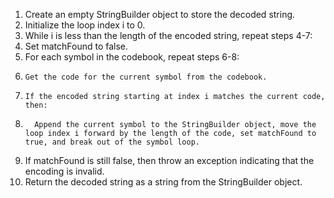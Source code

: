 1. Create an empty StringBuilder object to store the decoded string.
2. Initialize the loop index i to 0.
3. While i is less than the length of the encoded string, repeat steps 4-7:
4.   Set matchFound to false.
5.   For each symbol in the codebook, repeat steps 6-8:
6.     Get the code for the current symbol from the codebook.
7.     If the encoded string starting at index i matches the current code, then:
8.       Append the current symbol to the StringBuilder object, move the loop index i forward by the length of the code, set matchFound to true, and break out of the symbol loop.
9.   If matchFound is still false, then throw an exception indicating that the encoding is invalid.
10. Return the decoded string as a string from the StringBuilder object.

